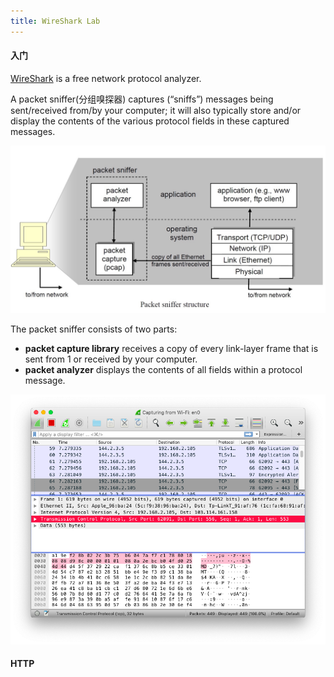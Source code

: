 ```yaml
---
title: WireShark Lab
---
```


####  入门

[WireShark](https://www.wireshark.org) is a free network protocol analyzer.

A packet sniffer(分组嗅探器) captures (“sniffs”) messages being sent/received from/by your computer; it will also typically store and/or display the contents of the various protocol fields in these captured messages.


![](figures/packet_sniffer_structure.jpg)

The packet sniffer consists of two parts:

* **packet capture library** receives a copy of every link-layer frame that is sent from 1 or received by your computer.
* **packet analyzer** displays the contents of all fields within a protocol message.

![WireSharkInterface](figures/WireSharkInterface.png)
#### HTTP

#### 